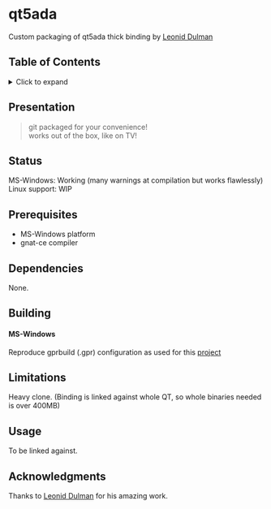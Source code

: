 # qt5ada
Custom packaging of qt5ada thick binding by [Leonid Dulman](https://r3fowwcolhrzycn2yzlzzw-on.drv.tw/AdaStudio/qtada/qt5ada.html)

## Table of Contents
<details>
<summary>Click to expand</summary>

1. [Presentation](#Presentation)
2. [Status](#Status)
3. [Prerequisites](#Prerequisites)  
4. [Dependencies](#Dependencies)
5. [Building](#Building)
   1. [Windows](#Windows)
   2. [Other OSes](#Other-OSes)
6. [Limitations](#Limitations)
7. [Usage](#Usage)
8. [Acknowledgments](#Acknowledgments)

</details>

## Presentation
<div align="center">

</div>

> git packaged for your convenience!  
> works out of the box, like on TV!

<!---![alt text](https://github.com/ohenley/readme-template/blob/master/thug_war.png)--->

## Status
MS-Windows: Working (many warnings at compilation but works flawlessly)
Linux support: WIP

## Prerequisites
- MS-Windows platform
- gnat-ce compiler

## Dependencies
None.

## Building
#### MS-Windows
Reproduce gprbuild (.gpr) configuration as used for this [project](https://github.com/ohenley/covidsim)

## Limitations
Heavy clone. (Binding is linked against whole QT, so whole binaries needed is over 400MB)

## Usage
To be linked against.

## Acknowledgments
Thanks to [Leonid Dulman](https://r3fowwcolhrzycn2yzlzzw-on.drv.tw/AdaStudio/qtada/qt5ada.html) for his amazing work.
